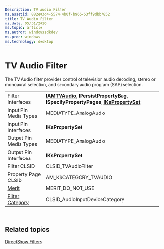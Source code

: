 ```yaml
---
Description: TV Audio Filter
ms.assetid: 882e03d4-5574-4b0f-b965-63ff9dbb7852
title: TV Audio Filter
ms.date: 05/31/2018
ms.topic: article
ms.author: windowssdkdev
ms.prod: windows
ms.technology: desktop
---
```


# TV Audio Filter

The TV Audio filter provides control of television audio decoding, stereo or monoaural selection, and secondary audio program (SAP) selection.



|                                          |                                                                                                                                |
|------------------------------------------|--------------------------------------------------------------------------------------------------------------------------------|
| Filter Interfaces                        | [**IAMTVAudio**](/windows/win32/Strmif/nn-strmif-iamtvaudio?branch=master), **IPersistPropertyBag**, **ISpecifyPropertyPages**, [**IKsPropertySet**](ikspropertyset.md) |
| Input Pin Media Types                    | MEDIATYPE\_AnalogAudio                                                                                                         |
| Input Pin Interfaces                     | **IKsPropertySet**                                                                                                             |
| Output Pin Media Types                   | MEDIATYPE\_AnalogAudio                                                                                                         |
| Output Pin Interfaces                    | **IKsPropertySet**                                                                                                             |
| Filter CLSID                             | CLSID\_TVAudioFilter                                                                                                           |
| Property Page CLSID                      | AM\_KSCATEGORY\_TVAUDIO                                                                                                        |
| [Merit](merit.md)                       | MERIT\_DO\_NOT\_USE                                                                                                            |
| [Filter Category](filter-categories.md) | CLSID\_AudioInputDeviceCategory                                                                                                |



 

## Related topics

<dl> <dt>

[DirectShow Filters](directshow-filters.md)
</dt> </dl>

 

 



